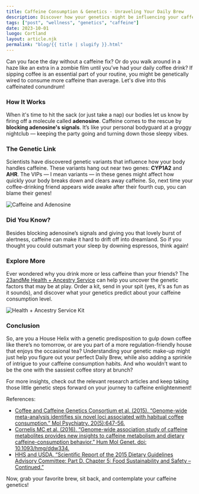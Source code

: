 ```yaml
---
title: Caffeine Consumption & Genetics - Unraveling Your Daily Brew
description: Discover how your genetics might be influencing your caffeine consumption and learn about the link between genes and your coffee habits.
tags: ["post", "wellness", "genetics", "caffeine"]
date: 2023-10-01
luogo: Cortland
layout: article.njk
permalink: "blog/{{ title | slugify }}.html"
---
```


Can you face the day without a caffeine fix? Or do you walk around in a haze like an extra in a zombie film until you’ve had your daily coffee drink? If sipping coffee is an essential part of your routine, you might be genetically wired to consume more caffeine than average. Let's dive into this caffeinated conundrum!

### How It Works 

When it's time to hit the sack (or just take a nap) our bodies let us know by firing off a molecule called **adenosine**. Caffeine comes to the rescue by **blocking adenosine's signals**. It’s like your personal bodyguard at a groggy nightclub — keeping the party going and turning down those sleepy vibes.

### The Genetic Link

Scientists have discovered genetic variants that influence how your body handles caffeine. These variants hang out near two genes: **CYP1A2** and **AHR**. The VIPs — I mean variants — in these genes might affect how quickly your body breaks down and clears away caffeine. So, next time your coffee-drinking friend appears wide awake after their fourth cup, you can blame their genes!

![Caffeine and Adenosine](https://pub-prd-seohub-us-west-2.s3.us-west-2.amazonaws.com/wp-content/uploads/sites/2/2021/07/content_image.e4ccd50d3aae.png)

### Did You Know?

Besides blocking adenosine’s signals and giving you that lovely burst of alertness, caffeine can make it hard to drift off into dreamland. So if you thought you could outsmart your sleep by downing espressos, think again!

### Explore More

Ever wondered why you drink more or less caffeine than your friends? The [23andMe Health + Ancestry Service](https://www.23andme.com/dna-health-ancestry/) can help you uncover the genetic factors that may be at play. Order a kit, send in your spit (yes, it's as fun as it sounds), and discover what your genetics predict about your caffeine consumption level. 

![Health + Ancestry Service Kit](https://pub-prd-seohub-us-west-2.s3.us-west-2.amazonaws.com/wp-content/uploads/sites/2/2022/03/HA-Kit-Image-1.png)

### Conclusion

So, are you a House Helix with a genetic predisposition to gulp down coffee like there’s no tomorrow, or are you part of a more regulation-friendly house that enjoys the occasional tea? Understanding your genetic make-up might just help you figure out your perfect Daily Brew, while also adding a sprinkle of intrigue to your caffeine consumption habits. And who wouldn’t want to be the one with the sassiest coffee story at brunch?

For more insights, check out the relevant research articles and keep taking those little genetic steps forward on your journey to caffeine enlightenment! 

References:  
- [Coffee and Caffeine Genetics Consortium et al. (2015). “Genome-wide meta-analysis identifies six novel loci associated with habitual coffee consumption.” Mol Psychiatry. 20(5):647-56.](https://www.ncbi.nlm.nih.gov/pubmed/25288136)  
- [Cornelis MC et al. (2016). “Genome-wide association study of caffeine metabolites provides new insights to caffeine metabolism and dietary caffeine-consumption behavior.” Hum Mol Genet. doi: 10.1093/hmg/ddw334.](https://www.ncbi.nlm.nih.gov/pubmed/27702941)  
- [HHS and USDA. “Scientific Report of the 2015 Dietary Guidelines Advisory Committee: Part D. Chapter 5: Food Sustainability and Safety – Continued.”](https://health.gov/dietaryguidelines/2015/)  

Now, grab your favorite brew, sit back, and contemplate your caffeine genetics!